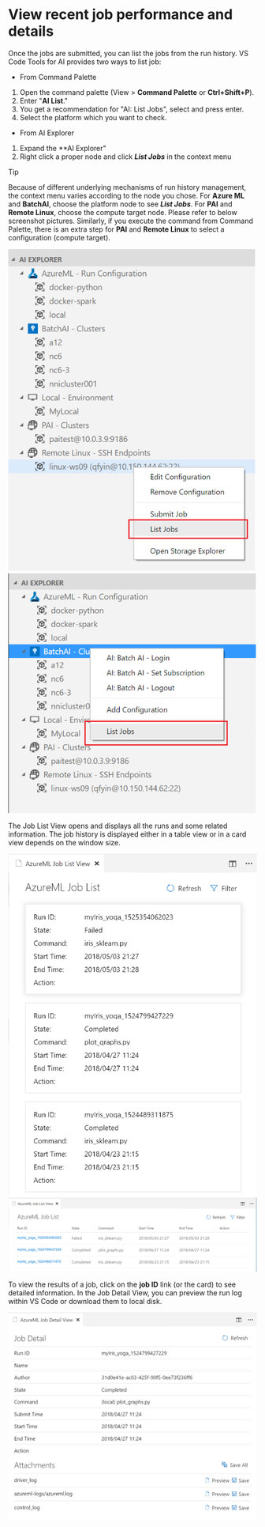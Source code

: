 # View recent job performance and details

Once the jobs are submitted, you can list the jobs from the run history.
VS Code Tools for AI provides two ways to list job:

* From Command Palette
1. Open the command palette (View > **Command Palette** or **Ctrl+Shift+P**).
2. Enter "**AI List**."
3. You get a recommendation for "AI: List Jobs", select and press enter.
4. Select the platform which you want to check.

* From AI Explorer
1. Expand the **AI Explorer"
2. Right click a proper node and click ***List Jobs*** in the context menu

> [!TIP]
> Because of different underlying mechanisms of run history management, the context menu varies according to the node you chose.
> For **Azure ML** and **BatchAI**, choose the platform node to see ***List Jobs***. 
> For **PAI** and **Remote Linux**, choose the compute target node. Please refer to below screenshot pictures.
> Similarly, if you execute the command from Command Palette, there is an extra step for **PAI** and **Remote Linux** to select a configuration (compute target).

![list job 2](media/job/listjob-ai-explorer-2.png) ![list job 1](media/job/listjob-ai-explorer-1.png)

The Job List View opens and displays all the runs and some related information.
The job history is displayed either in a table view or in a card view depends on the window size.

![Job View 1](media/job/job-list-card.png)  ![Job View 2](media/job/job-list-table.png)

To view the results of a job, click on the **job ID** link (or the card) to see detailed information. 
In the Job Detail View, you can preview the run log within VS Code or download them to local disk.

![Job Detail](media/job/job-detail.png)
